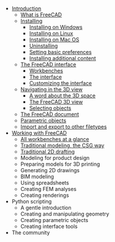 * [Introduction](introduction/README.md)
  * [What is FreeCAD](introduction/what_is_freecad.md)
  * [Installing](introduction/installing.md)
    * [Installing on Windows](introduction/installing.md#installing-on-windows)
    * [Installing on Linux](introduction/installing.md#installing-on-linux)
    * [Installing on Mac OS](introduction/installing.md#installing-on-mac-os)
    * [Uninstalling](introduction/installing.md#uninstalling)
    * [Setting basic preferences](introduction/installing.md#setting-basic-preferences)
    * [Installing additional content](introduction/installing.md#installing-additional-content)
  * [The FreeCAD interface](introduction/the_freecad_interface.md)
    * [Workbenches](introduction/the_freecad_interface.md#workbenches)
    * [The interface](introduction/the_freecad_interface.md#the-interface)
    * [Customizing the interface](introduction/the_freecad_interface.md#customizing-the-interface)
  * [Navigating in the 3D view](introduction/navigating_in_the_3d_view.md)
    * [A word about the 3D space](introduction/navigating_in_the_3d_view.md#a-word-about-the-3d-space)
    * [The FreeCAD 3D view](introduction/navigating_in_the_3d_view.md#the-freecad-3d-view)
    * [Selecting objects](introduction/navigating_in_the_3d_view.md#selecting-objects)
  * [The FreeCAD document](introduction/the_freecad_document.md)
  * [Parametric objects](introduction/parametric_objects.md)
  * [Import and export to other filetypes](introduction/import_and_export_to_other_filetypes.md)
* [Working with FreeCAD](working_with_freecad/README.md)
  * [All workbenches at a glance](working_with_freecad/all_workbenches_at_a_glance.md)
  * [Traditional modeling, the CSG way](working_with_freecad/traditional_modeling_the_csg_way.md)
  * [Traditional 2D drafting](working_with_freecad/traditional_2d_drafting.md)
  * Modeling for product design
  * Preparing models for 3D printing
  * Generating 2D drawings
  * BIM modeling
  * Using spreadsheets
  * Creating FEM analyses
  * Creating renderings
* Python scripting
  * A gentle introduction
  * Creating and manipulating geometry
  * Creating parametric objects
  * Creating interface tools
* The community
